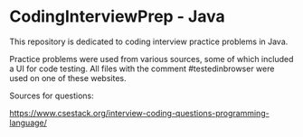 # CodingInterviewPrep - Java
This repository is dedicated to coding interview practice problems in Java. 

Practice problems were used from various sources, some of which included a UI for code testing. All files with the comment
#testedinbrowser were used on one of these websites.

Sources for questions:

https://www.csestack.org/interview-coding-questions-programming-language/
